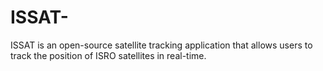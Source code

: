 # ISSAT-
ISSAT is an open-source satellite tracking application that allows users to track the position of ISRO satellites in real-time.
